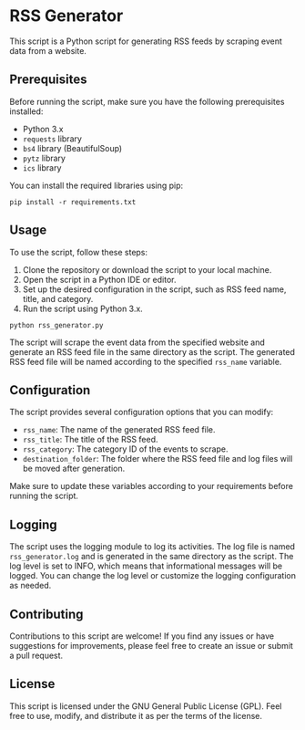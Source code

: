 # RSS Generator

This script is a Python script for generating RSS feeds by scraping event data from a website.

## Prerequisites

Before running the script, make sure you have the following prerequisites installed:

- Python 3.x
- `requests` library
- `bs4` library (BeautifulSoup)
- `pytz` library
- `ics` library

You can install the required libraries using pip:

```shell
pip install -r requirements.txt

```

## Usage

To use the script, follow these steps:

1. Clone the repository or download the script to your local machine.
2. Open the script in a Python IDE or editor.
3. Set up the desired configuration in the script, such as RSS feed name, title, and category.
4. Run the script using Python 3.x.

```shell
python rss_generator.py
```

The script will scrape the event data from the specified website and generate an RSS feed file in the same directory as the script. The generated RSS feed file will be named according to the specified `rss_name` variable.

## Configuration

The script provides several configuration options that you can modify:

- `rss_name`: The name of the generated RSS feed file.
- `rss_title`: The title of the RSS feed.
- `rss_category`: The category ID of the events to scrape.
- `destination_folder`: The folder where the RSS feed file and log files will be moved after generation.

Make sure to update these variables according to your requirements before running the script.

## Logging

The script uses the logging module to log its activities. The log file is named `rss_generator.log` and is generated in the same directory as the script. The log level is set to INFO, which means that informational messages will be logged. You can change the log level or customize the logging configuration as needed.

## Contributing

Contributions to this script are welcome! If you find any issues or have suggestions for improvements, please feel free to create an issue or submit a pull request.

## License

This script is licensed under the GNU General Public License (GPL). Feel free to use, modify, and distribute it as per the terms of the license.
